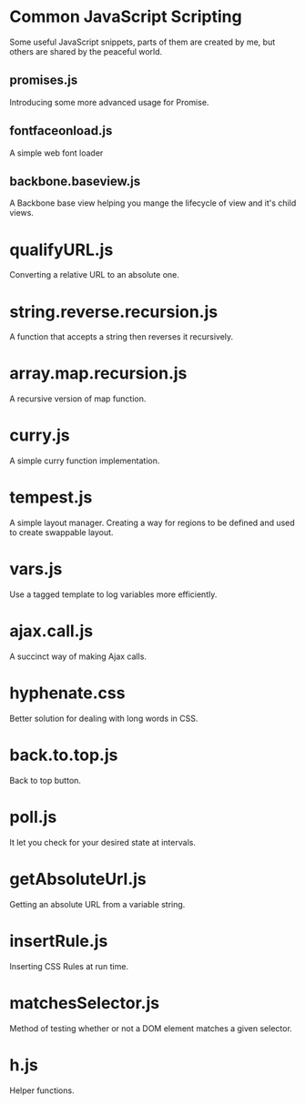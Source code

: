 # Common JavaScript Scripting

Some useful JavaScript snippets, parts of them are created by me, but others are shared by the peaceful world.

## promises.js

Introducing some more advanced usage for Promise.

## fontfaceonload.js

A simple web font loader

## backbone.baseview.js

A Backbone base view helping you mange the lifecycle of view and it's child views.

# qualifyURL.js

Converting a relative URL to an absolute one.

# string.reverse.recursion.js

A function that accepts a string then reverses it recursively.

# array.map.recursion.js

A recursive version of map function.

# curry.js

A simple curry function implementation.

# tempest.js

A simple layout manager. Creating a way for regions to be defined and used to create swappable layout.

# vars.js

Use a tagged template to log variables more efficiently.

# ajax.call.js

A succinct way of making Ajax calls.

# hyphenate.css

Better solution for dealing with long words in CSS.

# back.to.top.js

Back to top button.

# poll.js

It let you check for your desired state at intervals.

# getAbsoluteUrl.js

Getting an absolute URL from a variable string.

# insertRule.js

Inserting CSS Rules at run time.

# matchesSelector.js

Method of testing whether or not a DOM element matches a given selector.

# h.js

Helper functions.
